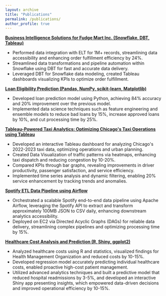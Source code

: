 ```yaml
---
layout: archive
title: "Publications"
permalink: /publications/
author_profile: true
---
```


**[Business Intelligence Solutions for Fudge Mart Inc. (Snowflake, DBT, Tableau)](https://github.com/jainish77)**
- Performed data integration with ELT for 1M+ records, streamlining data accessibility and enhancing order fulfillment efficiency by 24%. 
- Streamlined data transformations and pipeline automation within Snowflake using DBT for fast and accurate data delivery.
- Leveraged DBT for Snowflake data modeling, created Tableau dashboards visualizing KPIs to optimize order fulfillment.

**[Loan Eligibility Prediction (Pandas, NumPy, scikit-learn, Matplotlib)](https://github.com/jainish77/Optimizing-Loan-Approval-Machine-Learning-for-Efficient-Financial-Decision-making)**
- Developed loan prediction model using Python, achieving 84% accuracy and 20% improvement over the previous model.
- Implemented data science techniques such as feature engineering and ensemble models to reduce bad loans by 15%, increase approved loans by 10%, and cut processing time by 25%.

**[Tableau-Powered Taxi Analytics: Optimizing Chicago's Taxi Operations using Tableau](https://public.tableau.com/app/profile/jainish.savaliya/viz/ChicagoTaxiDataAnalysis_17131902969530/TaxiAnalysis)** 
- Developed an interactive Tableau dashboard for analyzing Chicago's 2022-2023 taxi data, optimizing operations and urban planning.
- Created Data Visualization of traffic patterns via heatmaps, enhancing taxi dispatch and reducing congestion by 10-20%.
- Compared KPIs through bar graphs, revealing improvements in driver productivity, passenger satisfaction, and service efficiency.
- Implemented time series analysis and dynamic filtering, enabling 20% service enhancement by tracking trends and anomalies.

**[Spotify ETL Data Pipeline using Airflow](https://github.com/jainish77/Spotify-ETL)**
- Orchestrated a scalable Spotify end-to-end data pipeline using Apache Airflow, leveraging the Spotify API to extract and transform approximately 100MB JSON to CSV daily, enhancing downstream analytics accessibility.
- Deployed on EC2 via Directed Acyclic Graphs (DAGs) for reliable data delivery, streamlining complex pipelines and optimizing processing time by 15%.

**[Healthcare Cost Analysis and Prediction (R, Shiny, ggplot2)](https://github.com/jainish77/Healthcare-cost-Analysis-and-Recommendation)**
- Analyzed healthcare costs using R and statistics, visualized findings for Health Management Organization and reduced costs by 10-15%.
- Developed regression model accurately predicting individual healthcare costs, enabled proactive high-cost patient management.
- Utilized advanced analytics techniques and built a predictive model that reduced hospital readmissions by 3-5%, and developed an interactive Shiny app presenting insights, which empowered data-driven decisions and improved operational efficiency by 10-15%.
